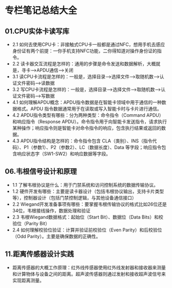 # 专栏笔记总结大全



## 01.CPU实体卡读写库

- 2.1 如何去使用CPU卡：非接触式CPU卡一般都是通过NFC，想用手机去感应身份证有两个前提：一你手机支持NFC功能，二你得知道对操作身份证的指令。
- 2.2 读卡器交互流程是怎样的：通用的步骤是命令发送和数据解析，大概就是，寻卡——>APDU通信——>关闭
- 3.1 读CPU卡流程是怎样的：一般是，选择目录——>选择文件——>取随机数——>认证文件密码——>读数据
- 3.2 写CPU卡流程是怎样的：一般是，选择目录——>选择文件——>取随机数——>认证文件密码——>写数据
- 4.1 如何理解APDU概念：APDU指令数据是在智能卡领域中用于通信的一种数据格式。APDU 指令数据通常用于在读取或写入智能卡时与卡片进行通信。
- 4.2 APDU指令类型有哪些：分为两种类型：命令指令（Command APDU）和响应指令（Response APDU）。命令指令用于向智能卡发送指令，请求执行某种操作；响应指令则是智能卡对命令指令的响应，包含执行结果或返回的数据。
- 4.3 APDU指令结构是怎样的：命令指令包含 CLA（类别）、INS（指令代码）、P1（参数1）、P2（参数2）、LC（数据长度）、Data 等字段；响应指令包含响应状态字（SW1-SW2）和响应数据等字段。




## 06.韦根信号设计和原理

- 1.1 了解韦根协议是什么：用于门禁系统和访问控制系统的数据传输协议。
- 1.2 硬件开发有哪些：主要是读卡器设计（包括韦根协议输出，支持卡片类型等），控制器设计（包括门禁控制逻辑，与其他设备通信接口）
- 2.2 Wiegand开发准备事项有哪些：要掌握韦根传输协议的格式比如26位还是34位，韦根接线操作，数据处理和验证
- 2.3 韦根Wiegand数据格式：起始位（Start Bit）、数据位（Data Bits）和校验位（Parity Bit）
- 2.4 如何理解校验位验证：计算并验证前校验位（Even Parity）和后校验位（Odd Parity）。主要是确保数据的正确性。



## 11.距离传感器设计实践

- 距离传感器的大概工作原理：红外线传感器使用红外线发射器和接收器来测量和计算物体与设备之间的距离。超声波传感器则通过发射和接收超声波信号来实现距离测量。














